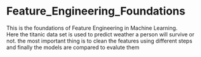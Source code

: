 # Feature_Engineering_Foundations
This is the foundations of Feature Engineering in Machine Learning.  
Here the titanic data set is used to predict weather a person will survive or not.
the most important thing is to clean the features using different steps and finally the models are compared to evalute them
